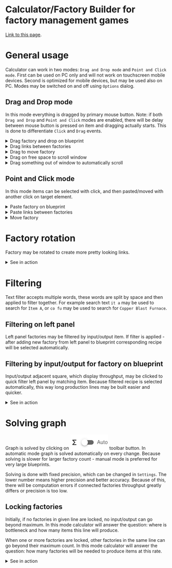 # Calculator/Factory Builder for factory management games

[Link to this page](https://doubleaxe.github.io/daxfb-calculator/).

# General usage

Calculator can work in two modes: `Drag and Drop mode` and `Point and Click mode`.
First can be used on PC only and will not work on touchscreen mobile devices.
Second is optimized for mobile devices, but may be used also on PC.
Modes may be switched on and off using `Options` dialog.

## Drag and Drop mode

In this mode everything is dragged by primary mouse button.
Note: if both `Drag and Drop` and `Point and Click` modes are enabled,
there will be delay between mouse button is pressed on item and dragging actually starts.
This is done to differentiate `Click` and `Drag` events.

<details><summary>Drag factory and drop on blueprint</summary>

![drag-n-drop-1](./assets/drag-n-drop-1.gif)
</details>

<details><summary>Drag links between factories</summary>

![drag-n-drop-2](./assets/drag-n-drop-2.gif)
</details>

<details><summary>Drag to move factory</summary>

![drag-n-drop-3](./assets/drag-n-drop-3.gif)
</details>

<details><summary>Drag on free space to scroll window</summary>

![drag-n-drop-4](./assets/drag-n-drop-4.gif)
</details>

<details><summary>Drag something out of window to automatically scroll</summary>

![drag-n-drop-5](./assets/drag-n-drop-5.gif)
</details>

## Point and Click mode

In this mode items can be selected with click, and then pasted/moved with another click on target element.

<details><summary>Paste factory on blueprint</summary>

![point-n-click1](./assets/point-n-click1.gif)
</details>

<details><summary>Paste links between factories</summary>

![point-n-click2](./assets/point-n-click2.gif)
</details>

<details><summary>Move factory</summary>

![point-n-click3](./assets/point-n-click3.gif)
</details>

# Factory rotation

Factory may be rotated to create more pretty looking links.

<details><summary>See in action</summary>

![rotation](./assets/rotation.gif)
</details>

# Filtering

Text filter accepts multiple words, these words are split by space and then applied to filter together.
For example search text `it a` may be used to search for `Item A`, or `co fu` may be used to search for `Copper Blast Furnace`.

## Filtering on left panel

Left panel factories may be filtered by input/output item.
If filter is applied - after adding new factory from left panel to blueprint corresponding recipe will be selected automatically.

## Filtering by input/output for factory on blueprint

Input/output adjacent square, which display throughput, may be clicked to quick filter left panel by matching item.
Because filtered recipe is selected automatically, this way long production lines may be built easier and quicker.

<details><summary>See in action</summary>

![factory-filtering](./assets/factory-filtering.gif)
</details>

# Solving graph

Graph is solved by clicking on ![solve](./assets/solve.png) toolbar button.
In automatic mode graph is solved automatically on every change.
Because solving is slower for larger factory count - manual mode is preferred for very large blueprints.

Solving is done with fixed precision, which can be changed in `Settings`.
The lower number means higher precision and better accuracy.
Because of this, there will be computation errors if connected factories throughput greatly differs or precision is too low.

## Locking factories

Initially, if no factories in given line are locked, no input/output can go beyond maximum.
In this mode calculator will answer the question: where is bottleneck and how many items this line will produce.

When one or more factories are locked, other factories in the same line can go beyond their maximum count.
In this mode calculator will answer the question: how many factories will be needed to produce items at this rate.

<details><summary>See in action</summary>

![locking](./assets/locking.gif)
</details>
